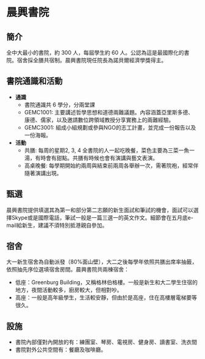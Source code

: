 # 晨興書院

## 簡介

全中大最小的書院，約 300 人，每屆學生約 60 人。公認為這是最國際化的書院。宿舍採全膳共宿制。晨興書院現任院長為諾貝爾經濟學獎得主。

## 書院通識和活動

* **通識**
  * 書院通識共 6 學分，分兩堂課
  * GEMC1001: 主要講述哲學思想和道德兩難議題。內容涵蓋亞里斯多德、康德、儒家，以及邀請數位跨領域教授分享實務上的兩難經驗。
  * GEMC3001: 組成小組規劃或參與NGO的志工計畫，並完成一份報告以及一份海報。
* **活動**
  * 共膳: 每周的星期2, 3, 4 全書院的人一起吃晚餐，菜色主要為三菜一魚一湯，有時會有甜點。共膳有時候也會有演講與藝文表演。
  * 高桌晚餐: 每學期開始約兩周與結束前兩周各舉辦一次，需著院袍，經常伴隨著演講出現。

## 甄選

晨興書院提供填選其為第一和部分第二志願的新生面試和筆試的機會，面試可以選擇Skype或是國際電話，筆試一般是一篇三選一的英文作文。細節會在五月底e-mail給新生，建議不須特別抵港親自參加。

## 宿舍

大一新生宿舍為自動派發（80%面山壁），大二之後每學年依照共膳出席率抽籤，依照抽先序位選填宿舍房間。晨興書院共兩棟宿舍：

* 低座：Greenburg Building，又稱格林伯格樓。一般是新生和大二學生住宿的地方，夜間活動較多，廚房較大，但相對吵。
* 高座：一般是高年級學生，生活較安靜，但由於是高座，住在高樓層電梯要等很久。

## 設施

* 書院內部僅對內開放的有：練團室、琴房、電視房、健身房、讀書室、洗衣間
* 書院對外公共空間有：餐廳及咖啡廳。

